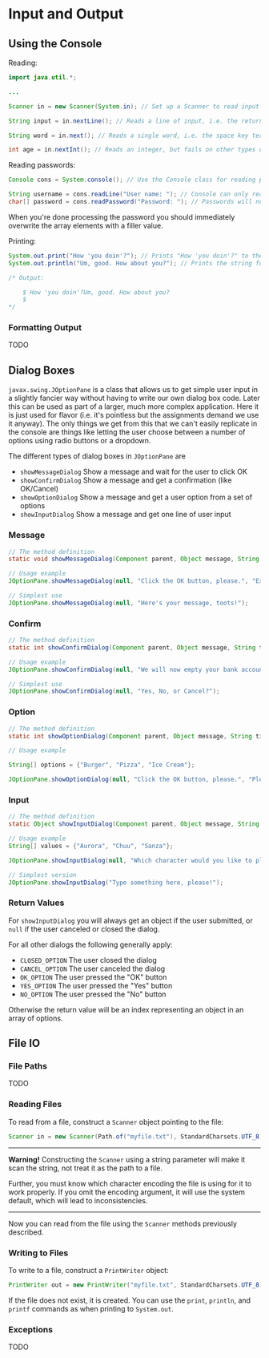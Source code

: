 # Input and Output

## Using the Console

Reading:
```java
import java.util.*;

...

Scanner in = new Scanner(System.in); // Set up a Scanner to read input from the console

String input = in.nextLine(); // Reads a line of input, i.e. the return key terminates the input

String word = in.next(); // Reads a single word, i.e. the space key terminates the input

int age = in.nextInt(); // Reads an integer, but fails on other types of input
```

Reading passwords:
```java
Console cons = System.console(); // Use the Console class for reading passwords

String username = cons.readLine("User name: "); // Console can only read whole lines at a time
char[] password = cons.readPassword("Password: "); // Passwords will not be plainly visible, and they will be returned in a character array for security reasons
```

When you're done processing the password you should immediately overwrite the array elements with a filler value.

Printing:
```java
System.out.print("How 'you doin'?"); // Prints "How 'you doin'?" to the console
System.out.println("Um, good. How about you?"); // Prints the string followed by a newline character (\n)

/* Output:

    $ How 'you doin'?Um, good. How about you?
    $ 
*/
```

### Formatting Output

TODO

## Dialog Boxes

`javax.swing.JOptionPane` is a class that allows us to get simple user input in a slightly fancier way without having to write our own dialog box code. Later this can be used as part of a larger, much more complex application. Here it is just used for flavor (i.e. it's pointless but the assignments demand we use it anyway). The only things we get from this that we can't easily replicate in the console are things like letting the user choose between a number of options using radio buttons or a dropdown.

The different types of dialog boxes in `JOptionPane` are

* `showMessageDialog`   Show a message and wait for the user to click OK
* `showConfirmDialog`   Show a message and get a confirmation (like OK/Cancel)
* `showOptionDialog`    Show a message and get a user option from a set of options
* `showInputDialog`     Show a message and get one line of user input

### Message

```java
// The method definition
static void showMessageDialog(Component parent, Object message, String title, int messageType, Icon icon)

// Usage example
JOptionPane.showMessageDialog(null, "Click the OK button, please.", "Excuse Me", JOptionPane.PLAIN_MESSAGE, null);

// Simplest use
JOptionPane.showMessageDialog(null, "Here's your message, toots!");
```

### Confirm

```java
// The method definition
static int showConfirmDialog(Component parent, Object message, String title, int optionType, int messageType, Icon icon)

// Usage example
JOptionPane.showConfirmDialog(null, "We will now empty your bank account. Proceed?", "This is NOT a scam", JOptionPane.YES_NO_OPTION, JOptionPane.WARNING_MESSAGE, null);

// Simplest use
JOptionPane.showConfirmDialog(null, "Yes, No, or Cancel?");
```

### Option

```java
// The method definition
static int showOptionDialog(Component parent, Object message, String title, int optionType, int messageType, Icon icon, Object[] options, Object default)

// Usage example

String[] options = {"Burger", "Pizza", "Ice Cream"};

JOptionPane.showOptionDialog(null, "Click the OK button, please.", "Please just choose one", JOptionPane.PLAIN_MESSAGE, null, options, options[1]);
```

### Input

```java
// The method definition
static Object showInputDialog(Component parent, Object message, String title, int optionType, int messageType, Icon icon, Object[] values, Object default)

// Usage example
String[] values = {"Aurora", "Chuu", "Sanza"};

JOptionPane.showInputDialog(null, "Which character would you like to play as?", "Select Your Character", JOptionPane.PLAIN_MESSAGE, null, values, values[0]);

// Simplest version
JOptionPane.showInputDialog("Type something here, please!");
```

### Return Values

For `showInputDialog` you will always get an object if the user submitted, or `null` if the user canceled or closed the dialog.

For all other dialogs the following generally apply:

* `CLOSED_OPTION`   The user closed the dialog
* `CANCEL_OPTION`   The user canceled the dialog
* `OK_OPTION`       The user pressed the "OK" button
* `YES_OPTION`      The user pressed the "Yes" button
* `NO_OPTION`       The user pressed the "No" button

Otherwise the return value will be an index representing an object in an array of options.

## File IO

### File Paths

TODO

### Reading Files

To read from a file, construct a `Scanner` object pointing to the file:

```java
Scanner in = new Scanner(Path.of("myfile.txt"), StandardCharsets.UTF_8);
```
---

**Warning!** Constructing the `Scanner` using a string parameter will make it scan the string, not treat it as the path to a file.

Further, you must know which character encoding the file is using for it to work properly. If you omit the encoding argument, it will use the system default, which will lead to inconsistencies.

---

Now you can read from the file using the `Scanner` methods previously described.

### Writing to Files

To write to a file, construct a `PrintWriter` object:

```java
PrintWriter out = new PrintWriter("myfile.txt", StandardCharsets.UTF_8);
```

If the file does not exist, it is created. You can use the `print`, `println`, and `printf` commands as when printing to `System.out`.

### Exceptions

TODO